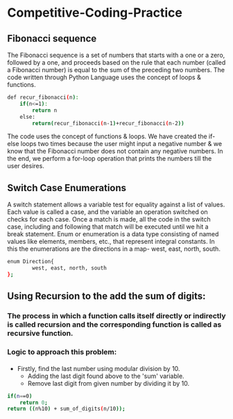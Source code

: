 # Competitive-Coding-Practice

## Fibonacci sequence
The Fibonacci sequence is a set of numbers that starts with a one or a zero, followed by a one, and proceeds based on the rule that each number (called a Fibonacci number) is equal to the sum of the preceding two numbers.
The code written through Python Language uses the concept of loops & functions.
```bash 
def recur_fibonacci(n):
    if(n<=1):
        return n
    else:
        return(recur_fibonacci(n-1)+recur_fibonacci(n-2))
```
The code uses the concept of functions & loops.
We have created the if-else loops two times because the user might input a negative number & we know that the Fibonacci number does not contain any negative numbers.
In the end, we perform a for-loop operation that prints the numbers till the user desires.

## Switch Case Enumerations
A switch statement allows a variable test for equality against a list of values. Each value is called a case, and the variable an operation switched on checks for each case.
Once a match is made, all the code in the switch case, including and following that match will be executed until we hit a break statement.
 Enum or enumeration is a data type consisting of named values like elements, members, etc., that represent integral constants. 
In this the enumerations are the directions in a map-  west, east, north, south.
```bash
enum Direction{
        west, east, north, south
};
```

## Using Recursion to the add the sum of digits:
### The process in which a function calls itself directly or indirectly is called recursion and the corresponding function is called as recursive function.
### Logic to approach this problem:
#### 
* Firstly, find the last number using modular division by 10.
  * Adding the last digit found above to the 'sum' variable. <br>
  * Remove last digit from given number by dividing it by 10.
```bash
if(n==0)
    return 0;  
return ((n%10) + sum_of_digits(n/10));
```
